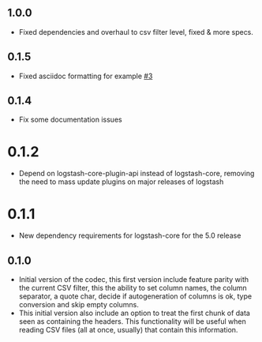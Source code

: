 ## 1.0.0
  - Fixed dependencies and overhaul to csv filter level, fixed & more specs.
## 0.1.5
  - Fixed asciidoc formatting for example [#3](https://github.com/logstash-plugins/logstash-codec-csv/pull/3)

## 0.1.4
  - Fix some documentation issues

# 0.1.2
  - Depend on logstash-core-plugin-api instead of logstash-core, removing the need to mass update plugins on major releases of logstash
# 0.1.1
  - New dependency requirements for logstash-core for the 5.0 release
## 0.1.0
  - Initial version of the codec, this first version include feature parity with the current CSV filter, this the ability to set column names, the column separator, a quote char, decide if autogeneration of columns is ok, type conversion and skip empty columns.
  - This initial version also include an option to treat the first
chunk of data seen as containing the headers. This functionality
will be useful when reading CSV files (all at once, usually) that
contain this information.
